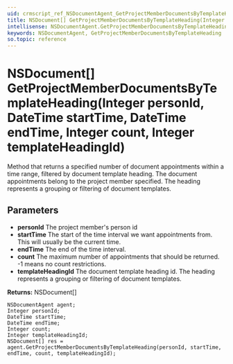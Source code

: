 ```yaml
---
uid: crmscript_ref_NSDocumentAgent_GetProjectMemberDocumentsByTemplateHeading
title: NSDocument[] GetProjectMemberDocumentsByTemplateHeading(Integer personId, DateTime startTime, DateTime endTime, Integer count, Integer templateHeadingId)
intellisense: NSDocumentAgent.GetProjectMemberDocumentsByTemplateHeading
keywords: NSDocumentAgent, GetProjectMemberDocumentsByTemplateHeading
so.topic: reference
---
```


# NSDocument[] GetProjectMemberDocumentsByTemplateHeading(Integer personId, DateTime startTime, DateTime endTime, Integer count, Integer templateHeadingId)

Method that returns a specified number of document appointments within a time range, filtered by document template heading. The document appointments belong to the project member specified. The heading represents a grouping or filtering of document templates.

## Parameters

* **personId** The project member's person id
* **startTime** The start of the time interval we want appointments from. This will usually be the current time.
* **endTime** The end of the time interval.
* **count** The maximum number of appointments that should be returned. -1 means no count restrictions.
* **templateHeadingId** The document template heading id. The heading represents a grouping or filtering of document templates.

**Returns:** NSDocument[]

```crmscript
NSDocumentAgent agent;
Integer personId;
DateTime startTime;
DateTime endTime;
Integer count;
Integer templateHeadingId;
NSDocument[] res = agent.GetProjectMemberDocumentsByTemplateHeading(personId, startTime, endTime, count, templateHeadingId);
```

